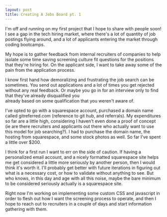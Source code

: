 ```yaml
---
layout: post
title: Creating A Jobs Board pt. 1
---
```


I'm off and running on my first project that I hope to share with people soon! I see a gap in the tech hiring market,
where there's a lot of quantity of job postings flying around, and a lot of applicants entering the market through coding bootcamps.

My hope is to gather feedback from internal recruiters of companies to help isolate some time saving screening culture fit questions
for the positions that they're hiring for. On the applicant side, I want to take away some of the pain from the application process.

I know first hand how demoralizing and frustrating the job search can be sometimes. You send out applications and a lot of times you
get rejected without any real feedback. Or maybe you go in for an interview only to find that they've already disqualified you  
already based on some qualification that you weren't aware of.

I've opted to go with a squarespace account, purchased a domain name called gitreferred.com (reference to git hub, and referrals).
My expenditures so far are a little high, considering I haven't even done a proof of concept (ie are there recruiters and applicants
out there who actually want to use this model for job searching?). I had to purchase the domain name, the hosting from squarespace,
and some stock photos as well. So far I've spent a little over $200. 

I think for a first run I want to err on the side of caution. If having a personalized email account, and a nicely formatted squarespace
site helps me get considered a little more seriously by another person, then I would think it's worth it. I'll probably get better
with future iterations in figuring out what is a necessary cost, or how to validate without anything to see. But who knows, in this day
and age with all this noise, maybe the bare minimum to be considered seriously actually is a squarespace site.

Right now I'm working on implementing some custom CSS and javascript in order to flesh out how I want the screening process to operate,
and then I hope to reach out to recruiters in a couple of days and start information gathering with them.
